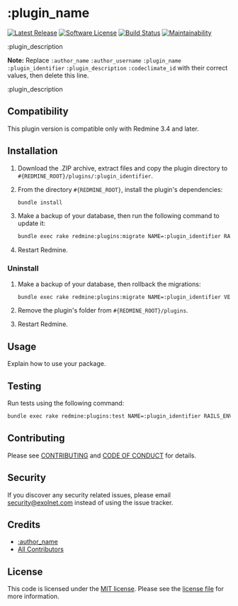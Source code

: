 # :plugin_name

[![Latest Release](https://img.shields.io/github/release/eXolnet/:plugin_identifier.svg?style=flat-square)](https://github.com/eXolnet/:plugin_identifier/releases)
[![Software License](https://img.shields.io/badge/license-MIT-8469ad.svg?style=flat-square)](LICENSE)
[![Build Status](https://img.shields.io/travis/eXolnet/:plugin_identifier/master.svg?style=flat-square)](https://travis-ci.org/eXolnet/:plugin_identifier)
[![Maintainability](https://api.codeclimate.com/v1/badges/:codeclimate_id/maintainability)](https://codeclimate.com/github/eXolnet/:plugin_identifier/maintainability)

:plugin_description

**Note:** Replace ```:author_name``` ```:author_username``` ```:plugin_name``` ```:plugin_identifier``` ```:plugin_description``` ```:codeclimate_id``` with their correct values, then delete this line.

:plugin_description

## Compatibility

This plugin version is compatible only with Redmine 3.4 and later.

## Installation

1. Download the .ZIP archive, extract files and copy the plugin directory to `#{REDMINE_ROOT}/plugins/:plugin_identifier`.

2. From the directory `#{REDMINE_ROOT}`, install the plugin's dependencies:

    ```bash
    bundle install
    ```

3. Make a backup of your database, then run the following command to update it:

    ```bash
    bundle exec rake redmine:plugins:migrate NAME=:plugin_identifier RAILS_ENV=production
    ```

4. Restart Redmine.

### Uninstall

1. Make a backup of your database, then rollback the migrations:

    ```bash
    bundle exec rake redmine:plugins:migrate NAME=:plugin_identifier VERSION=0 RAILS_ENV=production
    ```

2. Remove the plugin's folder from `#{REDMINE_ROOT}/plugins`.

3. Restart Redmine.

## Usage

Explain how to use your package.

## Testing

Run tests using the following command:

```bash
bundle exec rake redmine:plugins:test NAME=:plugin_identifier RAILS_ENV=development
```

## Contributing

Please see [CONTRIBUTING](CONTRIBUTING.md) and [CODE OF CONDUCT](CODE_OF_CONDUCT.md) for details.

## Security

If you discover any security related issues, please email security@exolnet.com instead of using the issue tracker.

## Credits

- [:author_name](https://github.com/:author_username)
- [All Contributors](../../contributors)

## License

This code is licensed under the [MIT license](http://choosealicense.com/licenses/mit/).
Please see the [license file](LICENSE) for more information.
